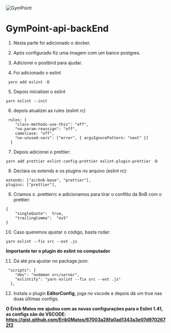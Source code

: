 ![GymPoint](https://github.com/Rocketseat/bootcamp-gostack-desafio-02/raw/master/.github/logo.png)

# GymPoint-api-backEnd

1. Nesta parte foi adicionado o docker.

2. Após configurado fiz uma imagem com um banco postgres.

3. Adicionei o postbird para ajudar.

4. Foi adicionado o eslint

```
 yarn add eslint -D
```

5. Depois inicializei o eslint

```
yarn eslint --init
```

6. depois atualizei as rules (eslint rc)

```
 rules: {
    "class-methods-use-this": "off",
    "no-param-reassign": "off",
    camelcase: "off",
    "no-unused-vars": ["error", { argsIgnorePattern: "next" }]
  }
```

7. Depois adicionei o prettier:

```
yarn add prettier eslint-config-prettier eslint-plugin-prettier -D
```

8. Declara os extends e os plugins no arquivo (eslint rc):

```
extends: ["airbnb-base", "prettier"],
plugins: ["prettier"],
```
9. Criamos o .prettierrc e adicionamos para tirar o conflito da BnB com o prettier:

```
{
	"singleQuote":  true,
	"trailingComma":  "es5"
}
```

10. Caso queremos ajustar o código, basta rodar:

```
yarn eslint --fix src --ext .js
```

**Importante ter o plugin do eslint no computador**

11. Dá até pra ajustar no package.json:

```
 "scripts": {
    "dev": "nodemon src/server",
    "eslintify": "yarn eslint --fix src --ext .js"
  },
```

12. Instala o plugin **EditorConfig**, joga no vscode e depois dá um true nas duas últimas configs.


**O Érick Matos me ajudou com as novas configurações para o Eslint 1.41, as configs são do VSCODE: https://gist.github.com/ErikGMatos/67003a28fa0ad1343a3e07d9702672f2**
